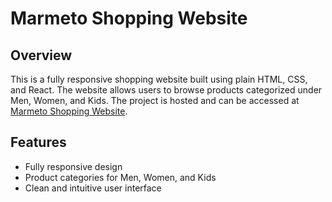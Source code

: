# Marmeto Shopping Website

## Overview

This is a fully responsive shopping website built using plain HTML, CSS, and React. The website allows users to browse products categorized under Men, Women, and Kids. The project is hosted and can be accessed at [Marmeto Shopping Website](https://nadeemnagarji.github.io/marmeto/).

## Features

- Fully responsive design
- Product categories for Men, Women, and Kids
- Clean and intuitive user interface



